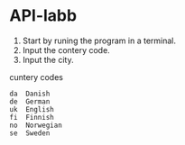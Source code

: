 # API-labb

1. Start by runing the program in a terminal.
2. Input the contery code.
3. Input the city.

cuntery codes
```
da	Danish
de	German
uk	English
fi	Finnish
no	Norwegian
se	Sweden
```
